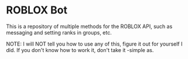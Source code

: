 # ROBLOX Bot

This is a repository of multiple methods for the ROBLOX API, such as messaging and setting ranks in groups, etc.




NOTE: I will NOT tell you how to use any of this, figure it out for yourself I did. If you don't know how to work it, don't take it -simple as.
